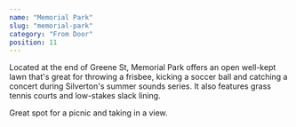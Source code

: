 ```yaml
---
name: "Memorial Park"
slug: "memorial-park"
category: "From Door"
position: 11
---
```


Located at the end of Greene St, Memorial Park offers an open well-kept lawn that's great for throwing a frisbee, kicking a soccer ball and catching a concert during Silverton's summer sounds series. It also features grass tennis courts and low-stakes slack lining.

Great spot for a picnic and taking in a view.
